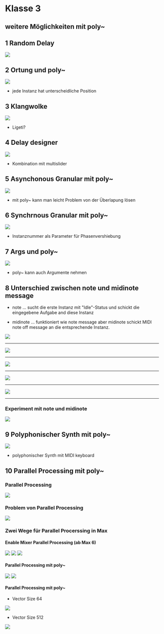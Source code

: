 # Klasse 3



## weitere Möglichkeiten mit poly~ 

## 1 Random Delay

![](K3/p1.png)


## 2 Ortung und poly~
![](K3/p2.png)

- jede Instanz hat unterscheidliche Position

## 3 Klangwolke
![](K3/p3.png)

- Ligeti?

## 4 Delay designer
![](K3/p4.png)

- Kombination mit multislider

## 5 Asynchonous Granular mit poly~
![](K3/p5.png)

- mit poly~ kann man leicht Problem von der Überlapung lösen

## 6 Synchrnous Granular mit poly~
![](K3/p6.png)

- Instanznummer als Parameter für Phasenvershiebung

## 7 Args und poly~
![](K3/p7.png)

- poly~ kann auch Argumente nehmen

## 8 Unterschied zwischen note und midinote message

- note ... sucht die erste Instanz mit "Idle"-Status und schickt die eingegebene Aufgabe and diese Instanz

- midinote ... funktioniert wie note message aber midinote schickt MIDI note off message an die entsprechende Instanz.

![](K3/midi.png)

---
![](K3/midinote1.png)

--- 

![](K3/midinote2.png)

---
![](K3/midinote3.png)

---

![](K3/midinote4.png)


---

### Experiment mit note und midinote

![](K3/midiexp.png)

## 9 Polyphonischer Synth mit poly~
![](K3/p8.png)

- polyphonischer Synth mit MIDI keyboard


## 10 Parallel Processing mit poly~

### Parallel Processing
![](K3/pp.png)

### Problem von Parallel Processing

![](K3/ppp.png)

### Zwei Wege für Parallel Procerssing in Max

#### Enable Mixer Parallel Processing (ab Max 6)
![](K3/mp.png)
![](K3/mp1.png)
![](K3/mp2.png)

#### Parallel Processing mit poly~ 

![](K3/poly_nopp.png)
![](K3/poly_pp.png)

#### Parallel Processing mit poly~ 

- Vector Size 64

![](K3/vector_64.png)

- Vector Size 512

![](K3/vector_512.png)



	    